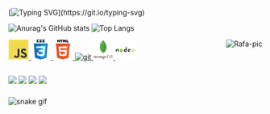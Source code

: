 [![Typing SVG](https://readme-typing-svg.herokuapp.com/?color=FFFF00&size=30&center=true&vCenter=true&width=1000&lines=Hello!+👋+My+name+is+Felipe+Lima;)](https://git.io/typing-svg)

![Anurag's GitHub stats](https://github-readme-stats.vercel.app/api?username=limafe&card_width=380&show_icons=true&theme=yeblu)
![Top Langs](https://github-readme-stats.vercel.app/api/top-langs/?username=limafe&layout=compact&theme=yeblu)

<p align="left">
<a href="https://developer.mozilla.org/en-US/docs/Web/JavaScript" target="_blank" rel="noreferrer"> <img src="https://raw.githubusercontent.com/devicons/devicon/master/icons/javascript/javascript-original.svg" alt="javascript" width="40" height="40"/> </a> <a href="https://www.w3schools.com/css/" target="_blank" rel="noreferrer"> <img src="https://raw.githubusercontent.com/devicons/devicon/master/icons/css3/css3-original-wordmark.svg" alt="css3" width="40" height="40"/> </a> <a href="https://www.w3.org/html/" target="_blank" rel="noreferrer"> <img src="https://raw.githubusercontent.com/devicons/devicon/master/icons/html5/html5-original-wordmark.svg" alt="html5" width="40" height="40"/> </a> <a href="https://git-scm.com/" target="_blank" rel="noreferrer"> <img src="https://www.vectorlogo.zone/logos/git-scm/git-scm-icon.svg" alt="git" width="40" height="40"/> </a> <a href="https://www.mongodb.com/" target="_blank" rel="noreferrer"> <img src="https://raw.githubusercontent.com/devicons/devicon/master/icons/mongodb/mongodb-original-wordmark.svg" alt="mongodb" width="40" height="40"/> </a> <a href="https://nodejs.org" target="_blank" rel="noreferrer"> <img src="https://raw.githubusercontent.com/devicons/devicon/master/icons/nodejs/nodejs-original-wordmark.svg" alt="nodejs" width="40" height="40"/> </a> 
<img align="right" alt="Rafa-pic" src="https://user-images.githubusercontent.com/100788450/214656638-e821b479-893f-4bcd-8c97-04d1f400d20c.gif">
</p>

##

<div> 
  <a href="https://www.linkedin.com/in/limaafelipe/" target="_blank"><img src="https://img.shields.io/badge/-LinkedIn-%230077B5?style=for-the-badge&logo=linkedin&logoColor=white" target="_blank"></a>
  <a href="https://www.instagram.com/_limaafe/" target="_blank"><img src="https://img.shields.io/badge/-Instagram-%23E4405F?style=for-the-badge&logo=instagram&logoColor=white" target="_blank"></a>
  <a href ="https://www.facebook.com/felipe.lima.33483903/"><img src="https://img.shields.io/badge/Facebook-1877F2?style=for-the-badge&logo=facebook&logoColor=white" target="_blank"></a>
  <a href ="https://wa.me/<41995993616"><img src="https://img.shields.io/badge/WhatsApp-25D366?style=for-the-badge&logo=whatsapp&logoColor=white" target="_blank"></a>
</div>

 ###

![snake gif](https://github.com/limafe/limafe/blob/output/github-contribution-grid-snake.svg)
